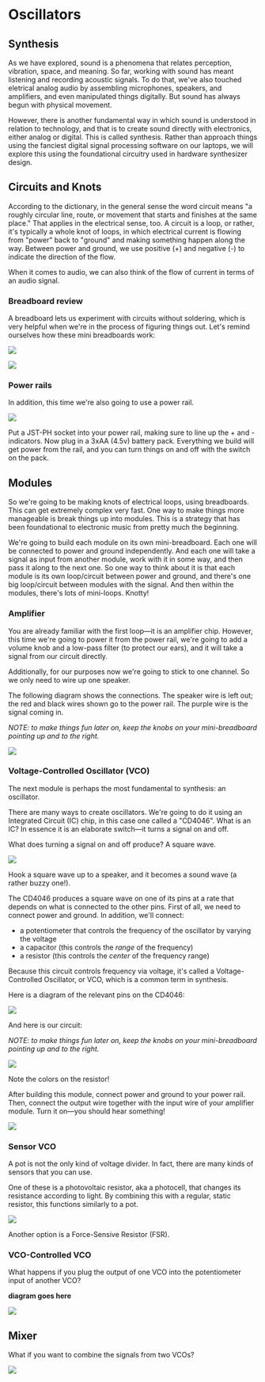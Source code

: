 # Oscillators

<!-- brush tables clean -->

## Synthesis

As we have explored, sound is a phenomena that relates perception, vibration, space, and meaning. So far, working with sound has meant listening and recording acoustic signals. To do that, we've also touched eletrical analog audio by assembling microphones, speakers, and amplifiers, and even manipulated things digitally. But sound has always begun with physical movement. 

However, there is another fundamental way in which sound is understood in relation to technology, and that is to create sound directly with electronics, either analog or digital. This is called synthesis. Rather than approach things using the fanciest digital signal processing software on our laptops, we will explore this using the foundational circuitry used in hardware synthesizer design. 

## Circuits and Knots

According to the dictionary, in the general sense the word circuit means "a roughly circular line, route, or movement that starts and finishes at the same place." That applies in the electrical sense, too. A circuit is a loop, or rather, it's typically a whole knot of loops, in which electrical current is flowing from "power" back to "ground" and making something happen along the way. Between power and ground, we use positive (+) and negative (-) to indicate the direction of the flow. 

When it comes to audio, we can also think of the flow of current in terms of an audio signal. 


### Breadboard review

A breadboard lets us experiment with circuits without soldering, which is very helpful when we're in the process of figuring things out. Let's remind ourselves how these mini breadboards work:

![](../amps/media/7.jpg)

![](media/connections.png)

### Power rails

In addition, this time we're also going to use a power rail.

![](media/power_rail.png)

Put a JST-PH socket into your power rail, making sure to line up the + and - indicators. Now plug in a 3xAA (4.5v) battery pack. Everything we build will get power from the rail, and you can turn things on and off with the switch on the pack.


## Modules

So we're going to be making knots of electrical loops, using breadboards. This can get extremely complex very fast. One way to make things more manageable is break things up into modules. This is a strategy that has been foundational to electronic music from pretty much the beginning.

We're going to build each module on its own mini-breadboard. Each one will be connected to power and ground independently. And each one will take a signal as input from another module, work with it in some way, and then pass it along to the next one. So one way to think about it is that each module is its own loop/circuit between power and ground, and there's one big loop/circuit between modules with the signal. And then within the modules, there's lots of mini-loops. Knotty!


### Amplifier

You are already familiar with the first loop—it is an amplifier chip. However, this time we're going to power it from the power rail, we're going to add a volume knob and a low-pass filter (to protect our ears), and it will take a signal from our circuit directly.

Additionally, for our purposes now we're going to stick to one channel. So we only need to wire up one speaker.

The following diagram shows the connections. The speaker wire is left out; the red and black wires shown go to the power rail. The purple wire is the signal coming in.

_NOTE: to make things fun later on, keep the knobs on your mini-breadboard pointing up and to the right._


![](media/amp_bb.jpg)

<!--

#### Voltage dividers

Notice that this module uses a potentiometer

-->
<!--

#### Capacitors and filters

Notice that this module uses a capacitor. What is a capacitor?

-->

### Voltage-Controlled Oscillator (VCO)

The next module is perhaps the most fundamental to synthesis: an oscillator.

There are many ways to create oscillators. We're going to do it using an Integrated Circuit (IC) chip, in this case one called a "CD4046". What is an IC? In essence it is an elaborate switch—it turns a signal on and off.

What does turning a signal on and off produce? A square wave.

![](media/square_wave.jpg)

Hook a square wave up to a speaker, and it becomes a sound wave (a rather buzzy one!).

The CD4046 produces a square wave on one of its pins at a rate that depends on what is connected to the other pins. First of all, we need to connect power and ground. In addition, we'll connect:
- a potentiometer that controls the frequency of the oscillator by varying the voltage
- a capacitor (this controls the _range_ of the frequency)
- a resistor (this controls the _center_ of the frequency range)

Because this circuit controls frequency via voltage, it's called a Voltage-Controlled Oscillator, or VCO, which is a common term in synthesis.
 
Here is a diagram of the relevant pins on the CD4046:

![](media/cd4046_pinout.jpeg)

And here is our circuit:

_NOTE: to make things fun later on, keep the knobs on your mini-breadboard pointing up and to the right._

![](media/vco_bb.jpg)


Note the colors on the resistor!


After building this module, connect power and ground to your power rail. Then, connect the output wire together with the input wire of your amplifier module. Turn it on—you should hear something!

![](media/hookup_1.jpg)

<!--

#### Resistors

Notice that this module uses a resistor. What is a resistor?

-->





### Sensor VCO

A pot is not the only kind of voltage divider. In fact, there are many kinds of sensors that you can use. 

One of these is a photovoltaic resistor, aka a photocell, that changes its resistance according to light. By combining this with a regular, static resistor, this functions similarly to a pot.

![](media/vco_sensor_bb.jpg)


Another option is a Force-Sensive Resistor (FSR).



### VCO-Controlled VCO

What happens if you plug the output of one VCO into the potentiometer input of another VCO?

**diagram goes here**

![](media/hookup_2.jpg)


## Mixer

What if you want to combine the signals from two VCOs?


![](media/hookup_3.jpg)

